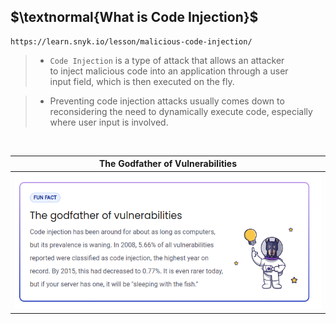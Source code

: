 ## $\textnormal{What is Code Injection}$

```plaintext
https://learn.snyk.io/lesson/malicious-code-injection/
```

> - `Code Injection` is a type of attack that allows an attacker <br />
    to inject malicious code into an application through a user <br />
    input field, which is then executed on the fly.

> - Preventing code injection attacks usually comes down to <br />
    reconsidering the need to dynamically execute code, especially <br />
    where user input is involved.

<br />

| The Godfather of Vulnerabilities |
| -------------------------------- |
| ![01-godfather-of-Vulnerabilities](./images/01-godfather-of-vulnerabilities.png) |

<br />
